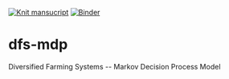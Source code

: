 [![Knit mansucript](https://github.com/boettiger-lab/dfs-mdp/actions/workflows/rocker.yml/badge.svg)](https://github.com/boettiger-lab/dfs-mdp/actions/workflows/rocker.yml) [![Binder](https://mybinder.org/badge_logo.svg)](https://mybinder.org/v2/gh/boettiger-lab/dfs-mdp/HEAD)

# dfs-mdp
Diversified Farming Systems -- Markov Decision Process Model
